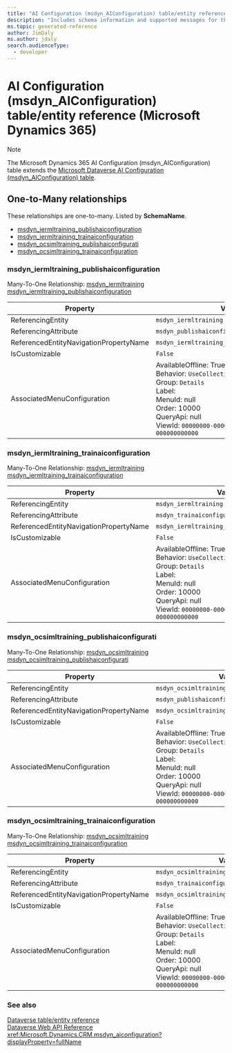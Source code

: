 ```yaml
---
title: "AI Configuration (msdyn_AIConfiguration) table/entity reference (Microsoft Dynamics 365)"
description: "Includes schema information and supported messages for the AI Configuration (msdyn_AIConfiguration) table/entity with Microsoft Dynamics 365."
ms.topic: generated-reference
author: JimDaly
ms.author: jdaly
search.audienceType: 
  - developer
---
```


# AI Configuration (msdyn_AIConfiguration) table/entity reference (Microsoft Dynamics 365)



> [!NOTE]
> The Microsoft Dynamics 365 AI Configuration (msdyn_AIConfiguration) table extends the [Microsoft Dataverse AI Configuration (msdyn_AIConfiguration) table](/power-apps/developer/data-platform/reference/entities/msdyn_aiconfiguration).




## One-to-Many relationships

These relationships are one-to-many. Listed by **SchemaName**.

- [msdyn_iermltraining_publishaiconfiguration](#BKMK_msdyn_iermltraining_publishaiconfiguration)
- [msdyn_iermltraining_trainaiconfiguration](#BKMK_msdyn_iermltraining_trainaiconfiguration)
- [msdyn_ocsimltraining_publishaiconfigurati](#BKMK_msdyn_ocsimltraining_publishaiconfigurati)
- [msdyn_ocsimltraining_trainaiconfiguration](#BKMK_msdyn_ocsimltraining_trainaiconfiguration)

### <a name="BKMK_msdyn_iermltraining_publishaiconfiguration"></a> msdyn_iermltraining_publishaiconfiguration

Many-To-One Relationship: [msdyn_iermltraining msdyn_iermltraining_publishaiconfiguration](msdyn_iermltraining.md#BKMK_msdyn_iermltraining_publishaiconfiguration)

|Property|Value|
|---|---|
|ReferencingEntity|`msdyn_iermltraining`|
|ReferencingAttribute|`msdyn_publishaiconfiguration`|
|ReferencedEntityNavigationPropertyName|`msdyn_iermltraining_publishaiconfiguration`|
|IsCustomizable|`False`|
|AssociatedMenuConfiguration|AvailableOffline: True<br />Behavior: `UseCollectionName`<br />Group: `Details`<br />Label: <br />MenuId: null<br />Order: 10000<br />QueryApi: null<br />ViewId: `00000000-0000-0000-0000-000000000000`|

### <a name="BKMK_msdyn_iermltraining_trainaiconfiguration"></a> msdyn_iermltraining_trainaiconfiguration

Many-To-One Relationship: [msdyn_iermltraining msdyn_iermltraining_trainaiconfiguration](msdyn_iermltraining.md#BKMK_msdyn_iermltraining_trainaiconfiguration)

|Property|Value|
|---|---|
|ReferencingEntity|`msdyn_iermltraining`|
|ReferencingAttribute|`msdyn_trainaiconfiguration`|
|ReferencedEntityNavigationPropertyName|`msdyn_iermltraining_trainaiconfiguration`|
|IsCustomizable|`False`|
|AssociatedMenuConfiguration|AvailableOffline: True<br />Behavior: `UseCollectionName`<br />Group: `Details`<br />Label: <br />MenuId: null<br />Order: 10000<br />QueryApi: null<br />ViewId: `00000000-0000-0000-0000-000000000000`|

### <a name="BKMK_msdyn_ocsimltraining_publishaiconfigurati"></a> msdyn_ocsimltraining_publishaiconfigurati

Many-To-One Relationship: [msdyn_ocsimltraining msdyn_ocsimltraining_publishaiconfigurati](msdyn_ocsimltraining.md#BKMK_msdyn_ocsimltraining_publishaiconfigurati)

|Property|Value|
|---|---|
|ReferencingEntity|`msdyn_ocsimltraining`|
|ReferencingAttribute|`msdyn_publishaiconfiguration`|
|ReferencedEntityNavigationPropertyName|`msdyn_ocsimltraining_publishaiconfigurati`|
|IsCustomizable|`False`|
|AssociatedMenuConfiguration|AvailableOffline: True<br />Behavior: `UseCollectionName`<br />Group: `Details`<br />Label: <br />MenuId: null<br />Order: 10000<br />QueryApi: null<br />ViewId: `00000000-0000-0000-0000-000000000000`|

### <a name="BKMK_msdyn_ocsimltraining_trainaiconfiguration"></a> msdyn_ocsimltraining_trainaiconfiguration

Many-To-One Relationship: [msdyn_ocsimltraining msdyn_ocsimltraining_trainaiconfiguration](msdyn_ocsimltraining.md#BKMK_msdyn_ocsimltraining_trainaiconfiguration)

|Property|Value|
|---|---|
|ReferencingEntity|`msdyn_ocsimltraining`|
|ReferencingAttribute|`msdyn_trainaiconfiguration`|
|ReferencedEntityNavigationPropertyName|`msdyn_ocsimltraining_trainaiconfiguration`|
|IsCustomizable|`False`|
|AssociatedMenuConfiguration|AvailableOffline: True<br />Behavior: `UseCollectionName`<br />Group: `Details`<br />Label: <br />MenuId: null<br />Order: 10000<br />QueryApi: null<br />ViewId: `00000000-0000-0000-0000-000000000000`|



### See also

[Dataverse table/entity reference](/power-apps/developer/data-platform/reference/about-entity-reference)  
[Dataverse Web API Reference](/power-apps/developer/data-platform/webapi/reference/about)   
<xref:Microsoft.Dynamics.CRM.msdyn_aiconfiguration?displayProperty=fullName>
